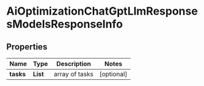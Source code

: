 # AiOptimizationChatGptLlmResponsesModelsResponseInfo


## Properties

| Name | Type | Description | Notes |
|------------ | ------------- | ------------- | -------------|
**tasks** | **List<AiOptimizationChatGptLlmResponsesModelsTaskInfo>** | array of tasks |[optional]|